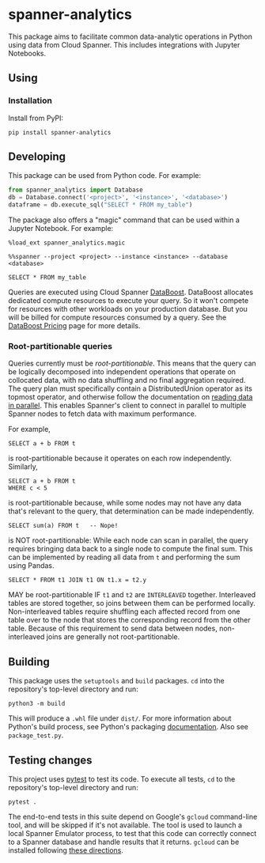 # spanner-analytics

This package aims to facilitate common data-analytic operations in Python
using data from Cloud Spanner.  This includes integrations with Jupyter
Notebooks.

## Using

### Installation

Install from PyPI:

```
pip install spanner-analytics
```

## Developing

This package can be used from Python code.  For example:

```python
from spanner_analytics import Database
db = Database.connect('<project>', '<instance>', '<database>')
dataframe = db.execute_sql("SELECT * FROM my_table")
```

The package also offers a "magic" command that can be used within a Jupyter
Notebook.  For example:

```
%load_ext spanner_analytics.magic
```
```
%%spanner --project <project> --instance <instance> --database <database>

SELECT * FROM my_table
```

Queries are executed using Cloud Spanner
[DataBoost](https://cloud.google.com/spanner/docs/databoost/databoost-overview).
DataBoost allocates dedicated compute resources to execute your query.  So it
won't compete for resources with other workloads on your production database.
But you will be billed for compute resources consumed by a query.  See the
[DataBoost Pricing](https://cloud.google.com/spanner/pricing#spanner-data-boost-pricing)
page for more details.

### Root-partitionable queries

Queries currently must be _root-partitionable_.  This means that the query can
be logically decomposed into independent operations that operate on collocated
data, with no data shuffling and no final aggregation required.  The query plan
must specifically contain a DistributedUnion operator as its topmost operator,
and otherwise follow the documentation on
[reading data in parallel](https://cloud.google.com/spanner/docs/reads#read_data_in_parallel).
This enables Spanner's client to connect in parallel to multiple Spanner
nodes to fetch data with maximum performance.

For example,

```
SELECT a + b FROM t
```

is root-partitionable because it operates on each row independently.  Similarly,

```
SELECT a + b FROM t
WHERE c < 5
```

is root-partitionable because, while some nodes may not have any data that's
relevant to the query, that determination can be made independently.

```
SELECT sum(a) FROM t   -- Nope!
```

is NOT root-partitionable:  While each node can scan in parallel, the query
requires bringing data back to a single node to compute the final sum.  This can
be implemented by reading all data from `t` and performing the sum using Pandas.

```
SELECT * FROM t1 JOIN t1 ON t1.x = t2.y
```

MAY be root-partitionable IF `t1` and `t2` are `INTERLEAVED` together.
Interleaved tables are stored together, so joins between them can be
performed locally.  Non-interleaved tables require shuffling each affected
record from one table over to the node that stores the corresponding record
from the other table.  Because of this requirement to send data between nodes,
non-interleaved joins are generally not root-partitionable.


## Building

This package uses the `setuptools` and `build` packages.  `cd` into the
repository's top-level directory and run:

```
python3 -m build
```

This will produce a `.whl` file under `dist/`.  For more information about
Python's build process, see Python's packaging
[documentation](https://packaging.python.org/en/latest/tutorials/packaging-projects/).
Also see `package_test.py`.


## Testing changes

This project uses [pytest](http://pytest.org) to test its code.  To execute
all tests, `cd` to the repository's top-level directory and run:

```
pytest .
```

The end-to-end tests in this suite depend on Google's `gcloud` command-line
tool, and will be skipped if it's not available.  The tool is used to launch
a local Spanner Emulator process, to test that this code can correctly connect
to a Spanner database and handle results that it returns.  `gcloud` can be
installed following
[these directions](https://cloud.google.com/sdk/docs/install).
